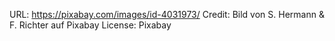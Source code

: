URL: https://pixabay.com/images/id-4031973/
Credit: Bild von S. Hermann & F. Richter auf Pixabay
License: Pixabay

